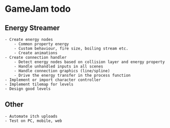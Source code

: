 # GameJam todo

## Energy Streamer
    
    - Create energy nodes
        - Common property energy
        - Custom behaviour, fire size, boiling stream etc.
        - Create animations
    - Create connection handler
        - Detect energy nodes based on collision layer and energy property
        - Handle unhandled inputs in all scenes
        - Handle connection graphics (line/spline)
        - Drive the energy transfer in the process function
    - Implement or import character controller
    - Implement tilemap for levels
    - Design good levels

## Other

    - Automate itch uploads
    - Test on PC, mobile, web